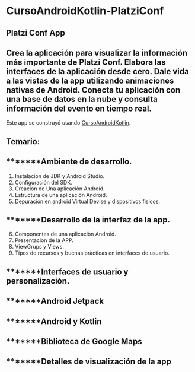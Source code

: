 # CursoAndroidKotlin-PlatziConf

## Platzi Conf App

## Crea la aplicación para visualizar la información más importante de Platzi Conf. Elabora las interfaces de la aplicación desde cero. Dale vida a las vistas de la app utilizando animaciones nativas de Android. Conecta tu aplicación con una base de datos en la nube y consulta información del evento en tiempo real.

Este app se construyó usando [CursoAndroidKotlin](https://platzi.com/clases/kotlin-android/).


## Temario:

*******Ambiente de desarrollo.
-- 
   1. Instalacion de JDK y Android Studio.
   2. Configuración del SDK.
   3. Creacion de Una aplicaciòn Android.
   4. Estructura de una aplicaciòn Android.
   5. Depuración en android Virtual Devise y dispositivos fìsicos.
   
*******Desarrollo de la interfaz de la app.
--
  6. Componentes de una aplicaciòn Android.
  7. Presentacion de la APP.
  8. ViewGrups y Views.
  9. Tipos de recursos y buenas pràcticas en interfaces de usuario.
  
*******Interfaces de usuario y personalización.
--

*******Android Jetpack
--

*******Android y Kotlin
--

*******Biblioteca de Google Maps
--

*******Detalles de visualización de la app
--





